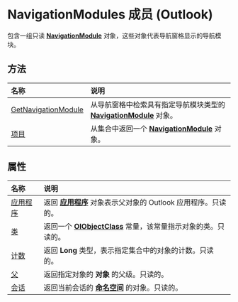 
# NavigationModules 成员 (Outlook)


包含一组只读  **[NavigationModule](76565eaf-1e64-f5d4-b90f-ba156863802c.md)** 对象，这些对象代表导航窗格显示的导航模块。


## 方法



|**名称**|**说明**|
|:-----|:-----|
|[GetNavigationModule](7c1a1313-94a4-fa68-7e70-66d85496fec0.md)|从导航窗格中检索具有指定导航模块类型的  **[NavigationModule](76565eaf-1e64-f5d4-b90f-ba156863802c.md)** 对象。|
|[项目](ee8fdd9c-2b94-29c3-7622-f6e5c8c5399c.md)|从集合中返回一个  **[NavigationModule](76565eaf-1e64-f5d4-b90f-ba156863802c.md)** 对象。|

## 属性



|**名称**|**说明**|
|:-----|:-----|
|[应用程序](e805379e-a98d-7f2b-d7b5-61af040de12b.md)|返回 **[应用程序](797003e7-ecd1-eccb-eaaf-32d6ddde8348.md)** 对象表示父对象的 Outlook 应用程序。只读的。|
|[类](625429c7-6220-f001-7c52-9e0d527b3efe.md)|返回一个 **[OlObjectClass](33d724b3-df3c-2a7f-a80f-93b66d96f588.md)** 常量，该常量指示对象的类。只读的。|
|[计数](876ae760-e5df-bf7d-991a-4acc16f5612f.md)|返回 **Long** 类型，表示指定集合中的对象的计数。只读的。|
|[父](c2d33e82-9072-1ca8-f2bf-1e6788b8da52.md)|返回指定对象的 **对象** 的父级。只读的。|
|[会话](ce7f293c-cce6-5471-fd41-3387c2f0195e.md)|返回当前会话的 **[命名空间](f0dcaa19-07f5-5d42-a3bf-2e42b7885644.md)** 的对象。只读的。|

